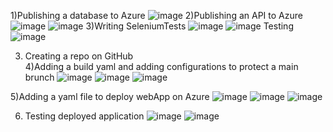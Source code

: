 1)Publishing a database to Azure 
![image](https://github.com/AngelinaSudenkova/lab5MWO/assets/95578333/a4205797-efcb-4987-9351-7b89ac8b1d25)
2)Publishing an API to Azure
![image](https://github.com/AngelinaSudenkova/lab5MWO/assets/95578333/b1282d16-d9f2-45eb-b147-c09dccf94a92)
![image](https://github.com/AngelinaSudenkova/lab5MWO/assets/95578333/ed025b5c-f141-4dfc-8877-6dabb02950aa)
3)Writing SeleniumTests
![image](https://github.com/AngelinaSudenkova/lab5MWO/assets/95578333/c60f17ab-e2c6-4e63-9ad7-c00aa9042722)
![image](https://github.com/AngelinaSudenkova/lab5MWO/assets/95578333/955dc0f8-0d1b-4782-acab-229159350bfe)
Testing 
![image](https://github.com/AngelinaSudenkova/lab5MWO/assets/95578333/66e580db-d052-4c48-926e-737fcbc9d256)

3) Creating a repo on GitHub   
4)Adding a build yaml and adding configurations to protect a main brunch
![image](https://github.com/AngelinaSudenkova/lab5MWO/assets/95578333/153d03a4-d91c-4c9c-8859-9a25dae1f106)
![image](https://github.com/AngelinaSudenkova/lab5MWO/assets/95578333/c5176930-38f2-4192-8949-55f2932147d1)
![image](https://github.com/AngelinaSudenkova/lab5MWO/assets/95578333/38d8ddb1-ece0-4ac3-9a2d-afdf7732d433)

5)Adding a yaml file to deploy webApp on Azure
![image](https://github.com/AngelinaSudenkova/lab5MWO/assets/95578333/aeede996-9926-46fd-8873-0e612b2829d0)
![image](https://github.com/AngelinaSudenkova/lab5MWO/assets/95578333/bf1fc06e-3035-4935-8009-b603de31eff5)
![image](https://github.com/AngelinaSudenkova/lab5MWO/assets/95578333/2cdf9ece-9dd3-4ccf-940a-dc50835b3378)

6) Testing deployed application
   ![image](https://github.com/AngelinaSudenkova/lab5MWO/assets/95578333/2c11b84d-a96f-45b0-988f-659f45b926f7)
   ![image](https://github.com/AngelinaSudenkova/lab5MWO/assets/95578333/d61f8ec1-8269-48de-900e-ee44dd1ba490)



